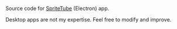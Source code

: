 Source code for [SpriteTube](https://github.com/Mazeakin/SpriteTube) (Electron) app.

Desktop apps are not my expertise. Feel free to modify and improve.
